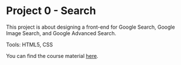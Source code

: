 # Project 0 - Search

This project is about designing a front-end for Google Search, Google Image Search, and Google Advanced Search.

Tools: HTML5, CSS

You can find the course material [here](https://cs50.harvard.edu/web/2020/projects/0/search/).
